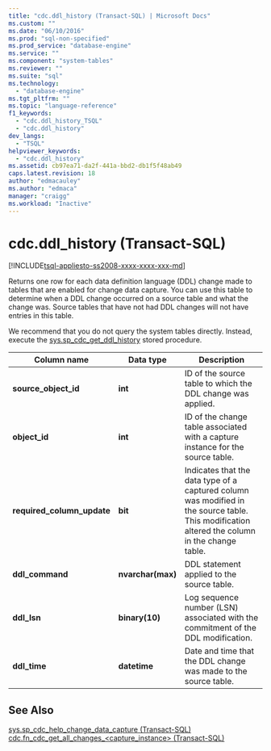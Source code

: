 ```yaml
---
title: "cdc.ddl_history (Transact-SQL) | Microsoft Docs"
ms.custom: ""
ms.date: "06/10/2016"
ms.prod: "sql-non-specified"
ms.prod_service: "database-engine"
ms.service: ""
ms.component: "system-tables"
ms.reviewer: ""
ms.suite: "sql"
ms.technology: 
  - "database-engine"
ms.tgt_pltfrm: ""
ms.topic: "language-reference"
f1_keywords: 
  - "cdc.ddl_history_TSQL"
  - "cdc.ddl_history"
dev_langs: 
  - "TSQL"
helpviewer_keywords: 
  - "cdc.ddl_history"
ms.assetid: cb97ea71-da2f-441a-bbd2-db1f5f48ab49
caps.latest.revision: 18
author: "edmacauley"
ms.author: "edmaca"
manager: "craigg"
ms.workload: "Inactive"
---
```

# cdc.ddl_history (Transact-SQL)
[!INCLUDE[tsql-appliesto-ss2008-xxxx-xxxx-xxx-md](../../includes/tsql-appliesto-ss2008-xxxx-xxxx-xxx-md.md)]

  Returns one row for each data definition language (DDL) change made to tables that are enabled for change data capture. You can use this table to determine when a DDL change occurred on a source table and what the change was. Source tables that have not had DDL changes will not have entries in this table.  
  
 We recommend that you do not query the system tables directly. Instead, execute the [sys.sp_cdc_get_ddl_history](../../relational-databases/system-stored-procedures/sys-sp-cdc-get-ddl-history-transact-sql.md) stored procedure.  
   
|Column name|Data type|Description|  
|-----------------|---------------|-----------------|  
|**source_object_id**|**int**|ID of the source table to which the DDL change was applied.|  
|**object_id**|**int**|ID of the change table associated with a capture instance for the source table.|  
|**required_column_update**|**bit**|Indicates that the data type of a captured column was modified in the source table. This modification altered the column in the change table.|  
|**ddl_command**|**nvarchar(max)**|DDL statement applied to the source table.|  
|**ddl_lsn**|**binary(10)**|Log sequence number (LSN) associated with the commitment of the DDL modification.|  
|**ddl_time**|**datetime**|Date and time that the DDL change was made to the source table.|  
  
## See Also  
 [sys.sp_cdc_help_change_data_capture &#40;Transact-SQL&#41;](../../relational-databases/system-stored-procedures/sys-sp-cdc-help-change-data-capture-transact-sql.md)   
 [cdc.fn_cdc_get_all_changes_&#60;capture_instance&#62;  &#40;Transact-SQL&#41;](../../relational-databases/system-functions/cdc-fn-cdc-get-all-changes-capture-instance-transact-sql.md)  
  
  
